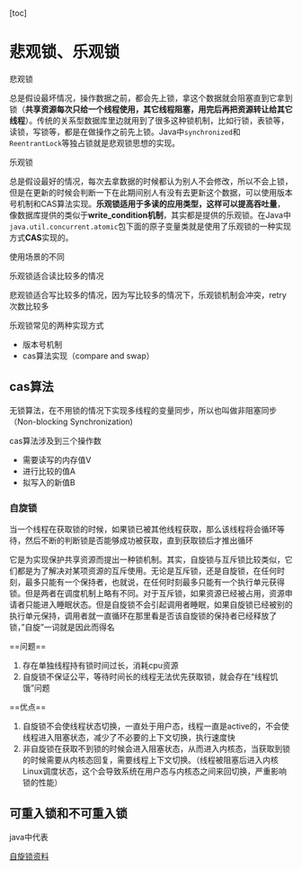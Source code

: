 [toc]

# 悲观锁、乐观锁

悲观锁

总是假设最坏情况，操作数据之前，都会先上锁，拿这个数据就会阻塞直到它拿到锁（**共享资源每次只给一个线程使用，其它线程阻塞，用完后再把资源转让给其它线程**）。传统的关系型数据库里边就用到了很多这种锁机制，比如行锁，表锁等，读锁，写锁等，都是在做操作之前先上锁。Java中`synchronized`和`ReentrantLock`等独占锁就是悲观锁思想的实现。

乐观锁

总是假设最好的情况，每次去拿数据的时候都认为别人不会修改，所以不会上锁，但是在更新的时候会判断一下在此期间别人有没有去更新这个数据，可以使用版本号机制和CAS算法实现。**乐观锁适用于多读的应用类型，这样可以提高吞吐量**，像数据库提供的类似于**write_condition机制**，其实都是提供的乐观锁。在Java中`java.util.concurrent.atomic`包下面的原子变量类就是使用了乐观锁的一种实现方式**CAS**实现的。

使用场景的不同

乐观锁适合读比较多的情况

悲观锁适合写比较多的情况，因为写比较多的情况下，乐观锁机制会冲突，retry次数比较多

乐观锁常见的两种实现方式

- 版本号机制
- cas算法实现（compare and swap）

## cas算法

无锁算法，在不用锁的情况下实现多线程的变量同步，所以也叫做非阻塞同步（Non-blocking Synchronization)

cas算法涉及到三个操作数

- 需要读写的内存值V
- 进行比较的值A
- 拟写入的新值B

### 自旋锁

当一个线程在获取锁的时候，如果锁已被其他线程获取，那么该线程将会循环等待，然后不断的判断锁是否能够成功被获取，直到获取锁后才推出循环

它是为实现保护共享资源而提出一种锁机制。其实，自旋锁与互斥锁比较类似，它们都是为了解决对某项资源的互斥使用。无论是互斥锁，还是自旋锁，在任何时刻，最多只能有一个保持者，也就说，在任何时刻最多只能有一个执行单元获得锁。但是两者在调度机制上略有不同。对于互斥锁，如果资源已经被占用，资源申请者只能进入睡眠状态。但是自旋锁不会引起调用者睡眠，如果自旋锁已经被别的执行单元保持，调用者就一直循环在那里看是否该自旋锁的保持者已经释放了锁，”自旋”一词就是因此而得名

==问题==

1. 存在单独线程持有锁时间过长，消耗cpu资源
2. 自旋锁不保证公平，等待时间长的线程无法优先获取锁，就会存在“线程饥饿”问题

==优点==

1. 自旋锁不会使线程状态切换，一直处于用户态，线程一直是active的，不会使线程进入阻塞状态，减少了不必要的上下文切换，执行速度快
2. 非自旋锁在获取不到锁的时候会进入阻塞状态，从而进入内核态，当获取到锁的时候需要从内核态回复，需要线程上下文切换。（线程被阻塞后进入内核Linux调度状态，这个会导致系统在用户态与内核态之间来回切换，严重影响锁的性能）

## 可重入锁和不可重入锁

java中代表





[自旋锁资料](https://blog.csdn.net/qq_34337272/article/details/81252853)



